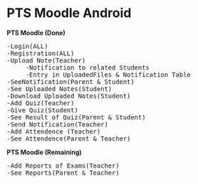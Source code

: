 # PTS Moodle Android
<b>PTS Moodle (Done)</b>
<pre>
-Login(ALL)
-Registration(ALL)
-Upload Note(Teacher)
     -Notification to related Students
     -Entry in UploadedFiles & Notification Table
-SeeNotification(Parent & Student)
-See Uploaded Notes(Student)
-Download Uploaded Notes(Student)
-Add Quiz(Teacher)
-Give Quiz(Student)
-See Result of Quiz(Parent & Student)
-Send Notification(Teacher)
-Add Attendence (Teacher)
-See Attendence(Parent & Teacher)
</pre>

<b>PTS Moodle (Remaining)</b>
<pre>
-Add Reports of Exams(Teacher)
-See Reports(Parent & Teacher)
</pre>
